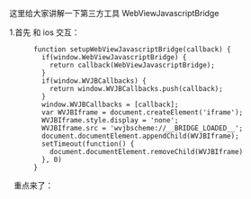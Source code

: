 

这里给大家讲解一下第三方工具 WebViewJavascriptBridge


1.首先 和 ios 交互：


          function setupWebViewJavascriptBridge(callback) {
            if(window.WebViewJavascriptBridge) {
              return callback(WebViewJavascriptBridge);
            }
            if(window.WVJBCallbacks) {
              return window.WVJBCallbacks.push(callback);
            }
            window.WVJBCallbacks = [callback];
            var WVJBIframe = document.createElement('iframe');
            WVJBIframe.style.display = 'none';
            WVJBIframe.src = 'wvjbscheme://__BRIDGE_LOADED__';
            document.documentElement.appendChild(WVJBIframe);
            setTimeout(function() {
              document.documentElement.removeChild(WVJBIframe)
            }, 0)
          }
   
重点来了：
